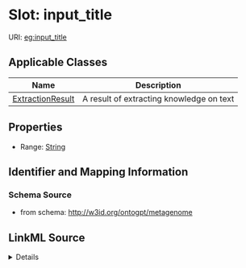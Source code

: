 # Slot: input_title

URI: [eg:input_title](http://w3id.org/ontogpt/environmental-metagenome/input_title)



<!-- no inheritance hierarchy -->




## Applicable Classes

| Name | Description |
| --- | --- |
[ExtractionResult](ExtractionResult.md) | A result of extracting knowledge on text






## Properties

* Range: [String](String.md)







## Identifier and Mapping Information







### Schema Source


* from schema: http://w3id.org/ontogpt/metagenome




## LinkML Source

<details>
```yaml
name: input_title
from_schema: http://w3id.org/ontogpt/metagenome
rank: 1000
alias: input_title
owner: ExtractionResult
domain_of:
- ExtractionResult
range: string

```
</details>